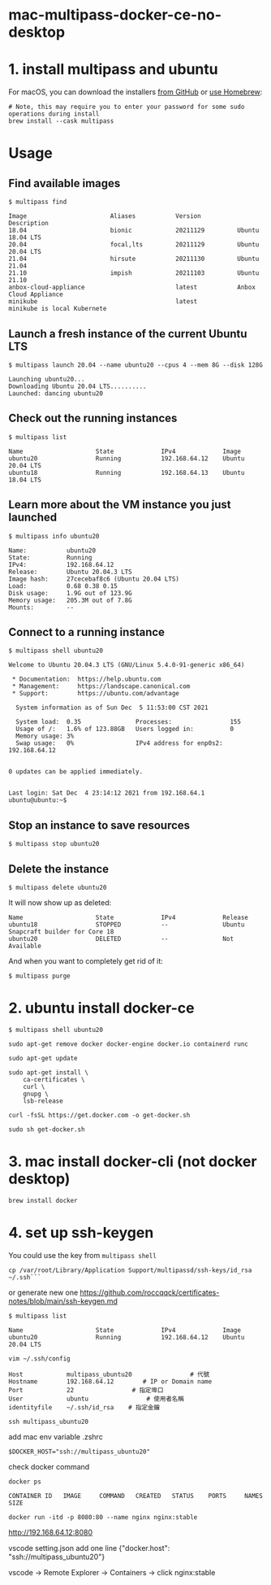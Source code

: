 # mac-multipass-docker-ce-no-desktop

# 1. install multipass and ubuntu

For macOS, you can download the installers [from GitHub](https://github.com/canonical/multipass/releases) or [use Homebrew](https://github.com/Homebrew/brew):

```
# Note, this may require you to enter your password for some sudo operations during install
brew install --cask multipass
```

# Usage

## Find available images
```
$ multipass find
```
```
Image                       Aliases           Version          Description
18.04                       bionic            20211129         Ubuntu 18.04 LTS
20.04                       focal,lts         20211129         Ubuntu 20.04 LTS
21.04                       hirsute           20211130         Ubuntu 21.04
21.10                       impish            20211103         Ubuntu 21.10
anbox-cloud-appliance                         latest           Anbox Cloud Appliance
minikube                                      latest           minikube is local Kubernete
```

## Launch a fresh instance of the current Ubuntu LTS
```
$ multipass launch 20.04 --name ubuntu20 --cpus 4 --mem 8G --disk 128G
```
```
Launching ubuntu20...
Downloading Ubuntu 20.04 LTS..........
Launched: dancing ubuntu20
```

## Check out the running instances
```
$ multipass list
```
```
Name                    State             IPv4             Image
ubuntu20                Running           192.168.64.12    Ubuntu 20.04 LTS
ubuntu18                Running           192.168.64.13    Ubuntu 18.04 LTS
```

## Learn more about the VM instance you just launched
```
$ multipass info ubuntu20
```
```
Name:           ubuntu20
State:          Running
IPv4:           192.168.64.12
Release:        Ubuntu 20.04.3 LTS
Image hash:     27cecebaf8c6 (Ubuntu 20.04 LTS)
Load:           0.68 0.38 0.15
Disk usage:     1.9G out of 123.9G
Memory usage:   205.3M out of 7.8G
Mounts:         --
```

## Connect to a running instance

```
$ multipass shell ubuntu20
```
```
Welcome to Ubuntu 20.04.3 LTS (GNU/Linux 5.4.0-91-generic x86_64)

 * Documentation:  https://help.ubuntu.com
 * Management:     https://landscape.canonical.com
 * Support:        https://ubuntu.com/advantage

  System information as of Sun Dec  5 11:53:00 CST 2021

  System load:  0.35               Processes:                155
  Usage of /:   1.6% of 123.88GB   Users logged in:          0
  Memory usage: 3%                 
  Swap usage:   0%                 IPv4 address for enp0s2:  192.168.64.12


0 updates can be applied immediately.


Last login: Sat Dec  4 23:14:12 2021 from 192.168.64.1
ubuntu@ubuntu:~$
```


## Stop an instance to save resources
```
$ multipass stop ubuntu20
```

## Delete the instance
```
$ multipass delete ubuntu20
```
It will now show up as deleted:
```$ multipass list
Name                    State             IPv4             Release
ubuntu18                STOPPED           --               Ubuntu Snapcraft builder for Core 18
ubuntu20                DELETED           --               Not Available
```

And when you want to completely get rid of it:

```
$ multipass purge
```



# 2. ubuntu install docker-ce
```
$ multipass shell ubuntu20
```
```
sudo apt-get remove docker docker-engine docker.io containerd runc

sudo apt-get update

sudo apt-get install \
    ca-certificates \
    curl \
    gnupg \
    lsb-release

curl -fsSL https://get.docker.com -o get-docker.sh

sudo sh get-docker.sh
```


# 3. mac install docker-cli (not docker desktop)
```
brew install docker
```




# 4. set up ssh-keygen 
You could use the key from ```multipass shell```
```
cp /var/root/Library/Application Support/multipassd/ssh-keys/id_rsa   ~/.ssh```
```
or generate new one
https://github.com/roccqqck/certificates-notes/blob/main/ssh-keygen.md

```
$ multipass list
```
```
Name                    State             IPv4             Image
ubuntu20                Running           192.168.64.12    Ubuntu 20.04 LTS
```
```
vim ~/.ssh/config
```
```
Host            multipass_ubuntu20                # 代號
Hostname        192.168.64.12        # IP or Domain name
Port            22                # 指定埠口
User            ubuntu                # 使用者名稱
identityfile    ~/.ssh/id_rsa    # 指定金鑰
```





```
ssh multipass_ubuntu20
```



add mac env variable .zshrc
```
$DOCKER_HOST="ssh://multipass_ubuntu20"
```
check docker command 
```
docker ps
```
```
CONTAINER ID   IMAGE     COMMAND   CREATED   STATUS    PORTS     NAMES     SIZE
```
```
docker run -itd -p 8080:80 --name nginx nginx:stable
```
http://192.168.64.12:8080



vscode setting.json add one line {"docker.host": "ssh://multipass_ubuntu20"}

vscode -> Remote Explorer -> Containers -> click nginx:stable